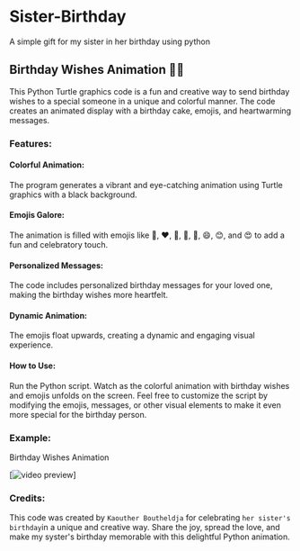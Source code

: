# Sister-Birthday
A simple gift for my sister in her birthday using python
## Birthday Wishes Animation 🎉🎂
This Python Turtle graphics code is a fun and creative way to send birthday wishes to a special someone in a unique and colorful manner. The code creates an animated display with a birthday cake, emojis, and heartwarming messages.

### Features:
#### Colorful Animation: 
The program generates a vibrant and eye-catching animation using Turtle graphics with a black background.

#### Emojis Galore: 
The animation is filled with emojis like 🎈, ❤️, 🎁, 🍰, 🎉, 😄, 😊, and 😍 to add a fun and celebratory touch.

#### Personalized Messages: 
The code includes personalized birthday messages for your loved one, making the birthday wishes more heartfelt.

#### Dynamic Animation:
The emojis float upwards, creating a dynamic and engaging visual experience.

#### How to Use:
Run the Python script.
Watch as the colorful animation with birthday wishes and emojis unfolds on the screen.
Feel free to customize the script by modifying the emojis, messages, or other visual elements to make it even more special for the birthday person.

### Example:
Birthday Wishes Animation

[![video preview]()]

### Credits:
This code was created by `Kaouther Boutheldja` for celebrating `her sister's birthday`in a unique and creative way.
Share the joy, spread the love, and make my syster's birthday memorable with this delightful Python animation.

